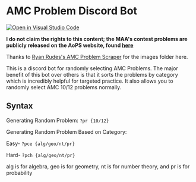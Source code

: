 # AMC Problem Discord Bot

[![Open in Visual Studio Code](https://open.vscode.dev/badges/open-in-vscode.svg)](https://open.vscode.dev/Haadi-Khan/AMC-Problem-Bot)

**I do not claim the rights to this content; the MAA's contest problems are publicly released on the AoPS website, found [here](https://artofproblemsolving.com/wiki/index.php/AMC_Problems_and_Solutions)**

Thanks to [Ryan Rudes's AMC Problem Scraper](https://github.com/Ryan-Rudes/amc-problems) for the images folder here.

This is a discord bot for randomly selecting AMC Problems. The major benefit of this bot over others is that it sorts the problems by category which is incredibly helpful for targeted practice. It also allows you to randomly select AMC 10/12 problems normally.

## Syntax

Generating Random Problem: `?pr {10/12}`

Generating Random Problem Based on Category: 

Easy- `?pce {alg/geo/nt/pr}`

Hard- `?pch {alg/geo/nt/pr}`

alg is for algebra, geo is for geometry, nt is for number theory, and pr is for probability
